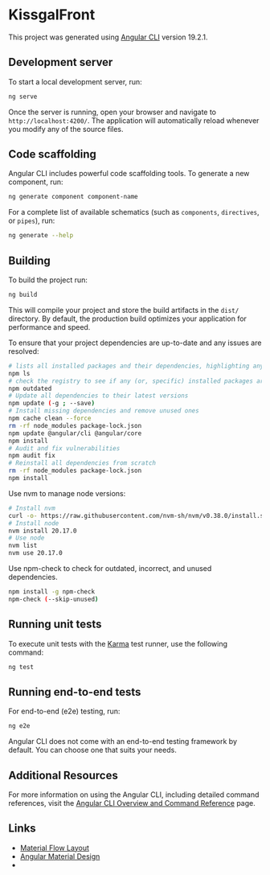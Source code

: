 # KissgalFront

This project was generated using [Angular CLI](https://github.com/angular/angular-cli) version 19.2.1.

## Development server

To start a local development server, run:

```bash
ng serve
```

Once the server is running, open your browser and navigate to `http://localhost:4200/`. The application will automatically reload whenever you modify any of the source files.

## Code scaffolding

Angular CLI includes powerful code scaffolding tools. To generate a new component, run:

```bash
ng generate component component-name
```

For a complete list of available schematics (such as `components`, `directives`, or `pipes`), run:

```bash
ng generate --help
```

## Building

To build the project run:

```bash
ng build
```

This will compile your project and store the build artifacts in the `dist/` directory. By default, the production build optimizes your application for performance and speed.

To ensure that your project dependencies are up-to-date and any issues are resolved:

```sh
# lists all installed packages and their dependencies, highlighting any version conflicts.
npm ls
# check the registry to see if any (or, specific) installed packages are currently outdated
npm outdated
# Update all dependencies to their latest versions
npm update (-g ; --save)
# Install missing dependencies and remove unused ones
npm cache clean --force
rm -rf node_modules package-lock.json
npm update @angular/cli @angular/core
npm install
# Audit and fix vulnerabilities
npm audit fix
# Reinstall all dependencies from scratch
rm -rf node_modules package-lock.json
npm install
```

Use nvm to manage node versions:

```sh
# Install nvm
curl -o- https://raw.githubusercontent.com/nvm-sh/nvm/v0.38.0/install.sh | bash
# Install node
nvm install 20.17.0
# Use node
nvm list
nvm use 20.17.0
```
Use npm-check to check for outdated, incorrect, and unused dependencies.

```sh
npm install -g npm-check
npm-check (--skip-unused)
```

## Running unit tests

To execute unit tests with the [Karma](https://karma-runner.github.io) test runner, use the following command:

```bash
ng test
```

## Running end-to-end tests

For end-to-end (e2e) testing, run:

```bash
ng e2e
```

Angular CLI does not come with an end-to-end testing framework by default. You can choose one that suits your needs.

## Additional Resources

For more information on using the Angular CLI, including detailed command references, visit the [Angular CLI Overview and Command Reference](https://angular.dev/tools/cli) page.


## Links

- [Material Flow Layout](https://m3.material.io/foundations/designing/flow)
- [Angular Material Design](https://material.angular.io/components)
- 
